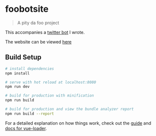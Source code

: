 # foobotsite

> A pity da foo project

This accompanies a [twitter bot](https://github.com/ntsummers2/PityTheFooBot) I wrote.

The website can be viewed [here](https://goo.gl/9dbcUQ)

## Build Setup

``` bash
# install dependencies
npm install

# serve with hot reload at localhost:8080
npm run dev

# build for production with minification
npm run build

# build for production and view the bundle analyzer report
npm run build --report
```

For a detailed explanation on how things work, check out the [guide](http://vuejs-templates.github.io/webpack/) and [docs for vue-loader](http://vuejs.github.io/vue-loader).
